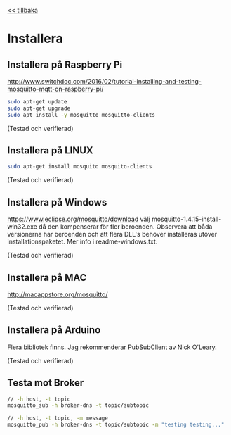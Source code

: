 <a href="README.md"><< tillbaka</a>

# Installera

## Installera på Raspberry Pi
http://www.switchdoc.com/2016/02/tutorial-installing-and-testing-mosquitto-mqtt-on-raspberry-pi/

```bash
sudo apt-get update
sudo apt-get upgrade
sudo apt install -y mosquitto mosquitto-clients
```

(Testad och verifierad)

## Installera på LINUX
```bash
sudo apt-get install mosquito mosquito-clients
```

(Testad och verifierad)

## Installera på Windows
https://www.eclipse.org/mosquitto/download
välj mosquitto-1.4.15-install-win32.exe då den kompenserar för fler beroenden.
Observera att båda versionerna har beroenden och att flera DLL's behöver installeras utöver installationspaketet. Mer info i readme-windows.txt.

(Testad och verifierad)

## Installera på MAC
http://macappstore.org/mosquitto/

(Testad och verifierad)

## Installera på Arduino
Flera bibliotek finns. Jag rekommenderar PubSubClient av Nick O'Leary.

(Testad och verifierad)

## Testa mot Broker
```bash
// -h host, -t topic
mosquitto_sub -h broker-dns -t topic/subtopic

// -h host, -t topic, -m message
mosquitto_pub -h broker-dns -t topic/subtopic -m "testing testing..."
```
